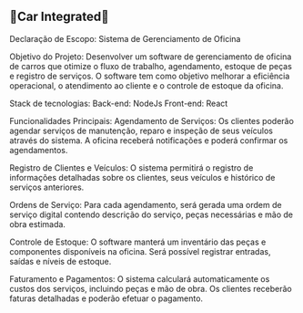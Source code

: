 ## 🧙Car Integrated🧙
Declaração de Escopo: Sistema de Gerenciamento de Oficina

Objetivo do Projeto: Desenvolver um software de gerenciamento de oficina de carros que otimize o fluxo de trabalho, agendamento, estoque de peças e registro de serviços. O software tem como objetivo melhorar a eficiência operacional, o atendimento ao cliente e o controle de estoque da oficina.

Stack de tecnologias:
Back-end: NodeJs 
Front-end: React


Funcionalidades Principais:
Agendamento de Serviços: Os clientes poderão agendar serviços de manutenção, reparo e inspeção de seus veículos através do sistema. A oficina receberá notificações e poderá confirmar os agendamentos.

Registro de Clientes e Veículos: O sistema permitirá o registro de informações detalhadas sobre os clientes, seus veículos e histórico de serviços anteriores.

Ordens de Serviço: Para cada agendamento, será gerada uma ordem de serviço digital contendo descrição do serviço, peças necessárias e mão de obra estimada.

Controle de Estoque: O software manterá um inventário das peças e componentes disponíveis na oficina. Será possível registrar entradas, saídas e níveis de estoque.

Faturamento e Pagamentos: O sistema calculará automaticamente os custos dos serviços, incluindo peças e mão de obra. Os clientes receberão faturas detalhadas e poderão efetuar o pagamento.

<!--

**Here are some ideas to get you started:**

🙋‍♀️ A short introduction - what is your organization all about?
🌈 Contribution guidelines - how can the community get involved?
👩‍💻 Useful resources - where can the community find your docs? Is there anything else the community should know?
🍿 Fun facts - what does your team eat for breakfast?
 Remember, you can do mighty things with the power of [Markdown](https://docs.github.com/github/writing-on-github/getting-started-with-writing-and-formatting-on-github/basic-writing-and-formatting-syntax)
-->
